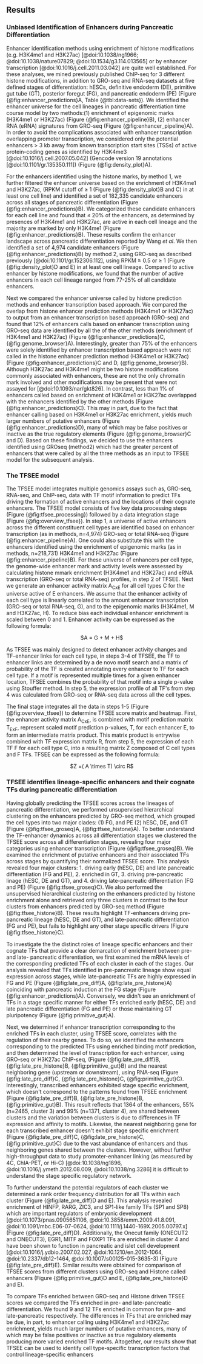 ## Results

### Unbiased Identification of Enhancers during Pancreatic Differentiation

Enhancer identification methods using enrichment of histone modifications (e.g. H3K4me1 and H3K27ac) [@doi:10.1038/ng1966; @doi:10.1038/nature07829; @doi:10.1534/g3.114.013565] or by enhancer transcription [@doi:10.1016/j.cell.2011.03.042] are quite well established.
For these analyses, we mined previously published ChIP-seq for 3 different histone modifications, in addition to GRO-seq and RNA-seq datasets at five defined stages of differentiation: hESCs, definitive endoderm (DE), primitive gut tube (GT), posterior foregut (FG), and pancreatic endoderm (PE) (Figure {@fig:enhancer_predictions}A, Table {@tbl:data-sets}).
We identified the enhancer universe for the cell lineages in pancreatic differentiation time course model by two methods:(1) enrichment of epigenomic marks (H3K4me1 or H3K27ac) (Figure {@fig:enhancer_pipeline}B), (2) enhancer RNA (eRNA) signatures from GRO-seq (Figure {@fig:enhancer_pipeline}A).
In order to avoid the complications associated with enhancer transcription overlapping promoter transcription, we considered only the potential enhancers $>$ 3 kb away from known transcription start sites (TSSs) of active protein-coding genes as identified by H3K4me3 [@doi:10.1016/j.cell.2007.05.042] (Gencode version 19 annotations [@doi:10.1101/gr.135350.111]) (Figure {@fig:density_plot}A).

For the enhancers identified using the histone marks, by method 1, we further filtered the enhancer universe based on the  enrichment of H3K4me1 and H3K27ac, (RPKM cutoff of $\geq$ 1 (Figure {@fig:density_plot}B and C) in at least one cell line) and identified a set of 182,335 candidate enhancers across all stages of pancreatic differentiation (Figure {@fig:enhancer_predictions}B).
We categorized these candidate enhancers for each cell line and found that $\le$ 20% of the enhancers, as determined by presences of H3K4me1 and H3K27ac, are active in each cell lineage and the majority are marked by only H3K4me1 (Figure {@fig:enhancer_predictions}B).
These results confirm the enhancer landscape across pancreatic differentiation reported by Wang *et al*.
We then identified a set of 4,974 candidate enhancers (Figure {@fig:enhancer_predictions}B) by method 2, using GRO-seq as described previously [@doi:10.1101/gr.152306.112], using RPKM $\geq$ 0.5 or $\geq$ 1 (Figure {@fig:density_plot}D and E) in at least one cell lineage.
Compared to active enhancer by histone modifications, we found that the number of active enhancers in each cell lineage ranged from 77-25% of all candidate enhancers.

Next we compared the enhancer universe called by histone prediction methods and enhancer transcription based approach.
We compared the overlap from histone enhancer prediction methods (H3K4me1 or H3K27ac) to output from an enhancer transcription based approach (GRO-seq) and found that 12% of enhancers calls based on enhancer transcription using GRO-seq data are identified by all the of the other methods (enrichment of H3K4me1 and H3K27ac) (Figure {@fig:enhancer_predictions}C, {@fig:genome_browser}A).
Interestingly, greater than 75% of the enhancers were solely identified by enhancer transcription based approach were not called in the histone enhancer prediction method (H3K4me1 or H3K27ac)  (Figure {@fig:enhancer_predictions}C and D, {@fig:genome_browser}B).
Although H3K27ac and H3K4me1 might be two histone modifications commonly associated with enhancers, these are not the only chromatin mark involved and other modifications may be present that were not assayed for [@doi:10.1093/nar/gkt826].
In contrast, less than 1% of enhancers called based on enrichment of H3K4me1 or H3K27ac overlapped with the enhancers identified by the other methods (Figure {@fig:enhancer_predictions}C).
This may in part, due to the fact that enhancer calling based on H3K4me1 or H3K27ac enrichment, yields much larger numbers of putative enhancers (Figure {@fig:enhancer_predictions}D), many of which may be false positives or inactive as the true regulatory elements (Figure {@fig:genome_browser}C and D). Based on these findings, we decided to use the enhancers identified using GROseq (method2) which had the greater percent of enhancers that were called by all the three methods as an input to TFSEE model for the subsequent analysis.

### The TFSEE model

The TFSEE model integrates multiple genomics assays such as, GRO-seq, RNA-seq, and ChIP-seq, data with TF motif information to predict TFs driving the formation of active enhancers and the locations of their cognate enhancers.
The TFSEE model consists of five key data processing steps (Figure {@fig:tfsee_processing}) followed by a data integration stage (Figure {@fig:overview_tfsee}).
In step 1, a universe of active enhancers across the different constituent cell types are identified based on enhancer transcription (as in methods, n=4,974) GRO-seq or total RNA-seq (Figure {@fig:enhancer_pipeline}A).
One could also substitute this with the enhancers identified using the enrichment of epigenomic marks (as in methods, n=218,731) H3K4me1 and H3K27ac (Figure {@fig:enhancer_pipeline}B).
For these universe of enhancers per cell type, the genome-wide enhancer mark and activity levels were assessed by calculating histone mmark enrichment (H3K4me1 and H3K27ac) and eRNA transcription (GRO-seq or total RNA-seq) profiles, in step 2 of TFSEE.
Next we generate an enhancer activity matrix A<sub>CxE</sub> for all cell types C for the universe active of E enhancers.
We assume that the enhancer activity of each cell type is linearly correlated to the amount enhancer transcription (GRO-seq or total RNA-seq, G), and to the epigenomic marks (H3K4me1, M and H3K27ac, H).
To reduce bias each individual enhancer enrichment is scaled between 0 and 1.
Enhancer activity can be expressed as the following formula:

 <center>$A = G + M + H$</center>

As TFSEE was mainly designed to detect enhancer activity changes and TF-enhancer links for each cell type,
in steps 3-4 of TFSEE, the TF to enhancer links are determined by a de novo motif search and a matrix of probability of the TF is created annotating every enhancer to TF for each cell type. If a motif is represented multiple times for a given enhancer location, TFSEE combines the probability of that motif into a single p-value using Stouffer method.
In step 5, the expression profile of all TF's from step 4 was calculated from GRO-seq or RNA-seq data across all the cell types.

The final stage integrates all the data in steps 1-5 (Figure {@fig:overview_tfsee}) to determine TFSEE score matrix and heatmap.
First, the enhancer activity matrix A<sub>CxE</sub>, is combined with motif prediction matrix T<sub>ExF</sub>, represent scaled motif prediction p-values, T, for each enhancer E, to form an intermediate matrix product. This matrix product is entrywise combined with TF expression matrix R, from step 5, the expression of each TF F for each cell type C, into a resulting matrix Z composed of C cell types and F TFs.
TFSEE can be expressed as the following formula:

<center>$Z =( A \times T) \circ  R$</center>


### TFSEE identifies lineage-specific enhancers and their cognate TFs during pancreatic differentiation

Having globally predicting the TFSEE scores across the lineages of pancreatic differentiation, we performed unsupervised hierarchical clustering on the enhancers predicted by GRO-seq method, which grouped the cell types into two major clades: (1) FG, and PE (2) hESC, DE, and GT (Figure {@fig:tfsee_groseq}A, {@fig:tfsee_histone}A).
To better understand the TF-enhancer dynamics across all differentiation stages we clustered the TFSEE score across all differentiation stages, revealing four major categories using enhancer transcription (Figure {@fig:tfsee_groseq}B).
We examined the enrichment of putative enhancers and their associated TFs across stages by quantifying their normalized TFSEE score. This analysis revealed four major clusters: 1. driving early (hESC, DE) and late pancreatic differentiation (FG and PE), 2. enriched in GT, 3. driving pre-pancreatic linage (hESC, DE and GT), and 4. driving late-pancreatic differentiation (FG and PE) (Figure {@fig:tfsee_groseq}C).
We also performed the unsupervised hierarchical clustering on the enhancers predicted by histone enrichment alone and retrieved only three clusters in contrast to the four clusters from enhancers predicted by GRO-seq method (Figure {@fig:tfsee_histone}B). These results highlight TF-enhancers driving pre-pancreatic lineage (hESC, DE and GT), and late-pancreatic differentiation (FG and PE), but fails to highlight any other stage specific drivers (Figure {@fig:tfsee_histone}C).

To investigate the the distinct roles of lineage specific enhancers and their cognate TFs that provide a clear demarcation of enrichment between pre- and late- pancreatic differentiation, we first examined the mRNA levels of the corresponding predicted TFs of each cluster in each of the stages.
Our analysis revealed that TFs identified in pre-pancreatic lineage show equal expression across stages, while late-pancreatic TFs are highly expressed in FG and PE (Figure {@fig:late_pre_diff}A, {@fig:late_pre_histone}A) coinciding with pancreatic induction at the FG stage (Figure {@fig:enhancer_predictions}A).
Conversely, we didn't see an enrichment of TFs in a stage specific manner for either TFs enriched early (hESC, DE) and late pancreatic differentiation (FG and PE) or those maintaining GT pluripotency (Figure {@fig:primitive_gut}A).

Next, we determined if enhancer transcription corresponding to the enriched TFs in each cluster, using TFSEE score, correlates with the regulation of their nearby genes.
To do so, we identified the enhancers corresponding to the predicted TFs using enriched binding motif prediction, and then determined the level of transcription for each enhancer, using GRO-seq or H3K27ac ChIP-seq, (Figure {@fig:late_pre_diff}B, {@fig:late_pre_histone}B, {@fig:primitive_gut}B) and the nearest neighboring gene (upstream or downstream), using RNA-seq (Figure {@fig:late_pre_diff}C, {@fig:late_pre_histone}C, {@fig:primitive_gut}C).
Interestingly, transcribed enhancers exhibited stage specific enrichment, which doesn't correspond to the patterns found from TFSEE enrichment (Figure {@fig:late_pre_diff}B, {@fig:late_pre_histone}B, {@fig:primitive_gut}B).
This result reflects that 1364 of the enhancers, 55% (n=2465, cluster 3) and  99% (n=1371, cluster 4), are shared between clusters and the variation between
clusters is due to differences in TF expression and affinity to motifs.
Likewise, the nearest neighboring gene for each transcribed enhancer doesn't exhibit stage specific enrichment (Figure {@fig:late_pre_diff}C, {@fig:late_pre_histone}C, {@fig:primitive_gut}C) due to the vast abundance of enhancers and thus neighboring genes shared between the clusters.
However, without further high-throughput data to study promoter-enhancer linking (as measured by 4C, ChIA-PET, or Hi-C) [@doi:10.1038/ng1896, @doi:10.1016/j.ymeth.2012.08.009, @doi:10.1038/ng.3286]
it is difficult to understand the stage specific regulatory network.

To further understand the potential regulators of each cluster we determined a rank order frequency distribution for all TFs within each cluster (Figure {@fig:late_pre_diff}D and E).
This analysis revealed  enrichment of HINFP, RARG, ZIC3, and SP1-like family TFs (SP1 and SP8) which are important regulators of embryonic development [@doi:10.1073/pnas.0905651106, @doi:10.3858/emm.2009.41.8.091, @doi:10.1091/mbc.E06-07-0624, @doi:10.1111/j.1440-169X.2005.00797.x] (Figure {@fig:late_pre_diff}D).
Additionally, the Onecut family (ONECUT2 and ONECUT3), EGR1, MITF and FOXP1 TFs are enriched in cluster 4 and have been shown to function in pancreatic and islet cell development [@doi:10.1016/j.ydbio.2007.02.027, @doi:10.1210/en.2012-1064, @doi:10.2337/db12-1464, @doi:10.1007/s00125-015-3635-3] (Figure {@fig:late_pre_diff}E).
Similar results were obtained for comparison of TFSEE scores from different clusters using GRO-seq and Histone called enhancers (Figure {@fig:primitive_gut}D and E, {@fig:late_pre_histone}D and E).

To compare TFs enriched between GRO-seq and Histone driven TFSEE scores we compared the TFs enriched in pre- and late-pancreatic differentiation.
We found 9 and 12 TFs enriched in common for pre- and late-pancreatic respectively.
The differences in TFs that are enriched may be due, in part, to enhancer calling using H3K4me1 and H3K27ac enrichment, yields much larger numbers of putative enhancers, many of which may be false positives or inactive as true regulatory elements
producing more varied enriched TF motifs.
Altogether, our results show that TFSEE can be used to identify cell type-specific transcription factors that control lineage-specific enhancers
